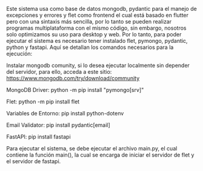 Este sistema usa como base de datos mongodb, pydantic para el manejo de excepciones y errores y flet como frontend el cual está basado en flutter pero con una sintaxis más sencilla, por lo tanto se pueden realizar programas multiplataforma con el mismo código, sin embargo, nosotros solo optimizamos su uso para desktop y web.
Por lo tanto, para poder ejecutar el sistema es necesario tener instalado flet, pymongo, pydantic, python y fastapi. Aquí se detallan los comandos necesarios para la ejecución:

Instalar mongodb comunity, si lo desea ejecutar localmente sin depender del servidor, para ello, acceda a este sitio: https://www.mongodb.com/try/download/community

MongoDB Driver: python -m pip install "pymongo[srv]"

Flet: python -m pip install flet

Variables de Entorno: pip install python-dotenv

Email Validator: pip install pydantic[email]

FastAPI: pip install fastapi

Para ejecutar el sistema, se debe ejecutar el archivo main.py, el cual contiene la función main(), la cual se encarga de iniciar el servidor de flet y el servidor de fastapi.
